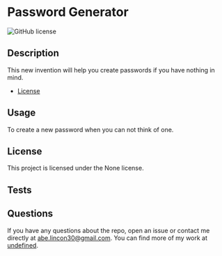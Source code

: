 # Password Generator
  ![GitHub license](https://img.shields.io/badge/license-None-blue.svg)

  ## Description

This new invention will help you create passwords if you have nothing in mind.


* [License](#license)


## Usage

To create a new password when you can not think of one.

## License
  This project is licensed under the None license.
  
## Tests

## Questions

If you have any questions about the repo, open an issue or contact me directly at abe.lincon30@gmail.com. You can find more of my work at [undefined](https://github.com/undefined/).
